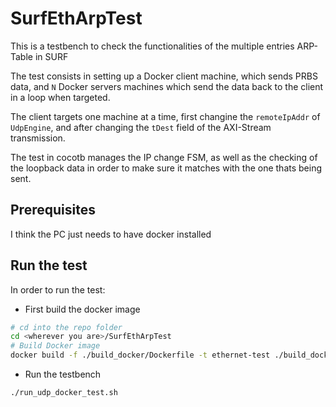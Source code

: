 # SurfEthArpTest

This is a testbench to check the functionalities of the multiple entries ARP-Table in SURF

The test consists in setting up a Docker client machine, which sends PRBS data, and `N` Docker servers machines which send the data back to the client in a loop when targeted.

The client targets one machine at a time, first changine the `remoteIpAddr` of `UdpEngine`, and after changing the `tDest` field of the AXI-Stream transmission.

The test in cocotb manages the IP change FSM, as well as the checking of the loopback data in order to make sure it matches with the one thats being sent.

## Prerequisites

I think the PC just needs to have docker installed

## Run the test

In order to run the test:

* First build the docker image

```bash
# cd into the repo folder
cd <wherever you are>/SurfEthArpTest
# Build Docker image
docker build -f ./build_docker/Dockerfile -t ethernet-test ./build_docker
```
* Run the testbench

```bash
./run_udp_docker_test.sh
```

